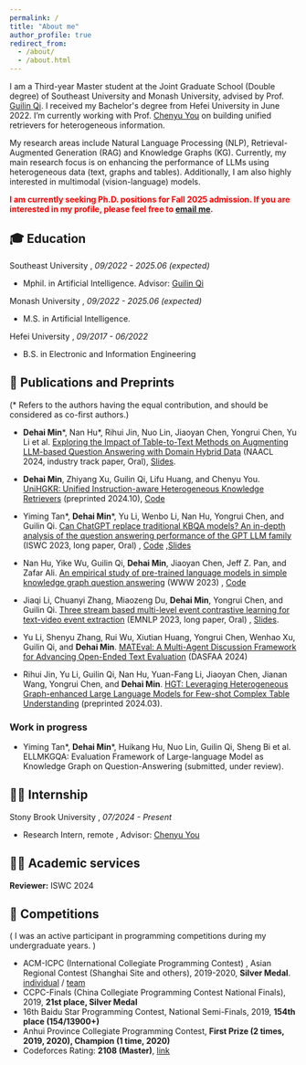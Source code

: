 ```yaml
---
permalink: /
title: "About me"
author_profile: true
redirect_from: 
  - /about/
  - /about.html
---
```


I am a Third-year Master student at the Joint Graduate School (Double degree) of Southeast University and Monash University, advised by Prof. [Guilin Qi](https://scholar.google.com/citations?user=1gw3LJQAAAAJ&hl=en). I received my Bachelor's degree from Hefei University in June 2022. I’m currently working with Prof. [Chenyu You](https://chenyuyou.me/) on building unified retrievers for heterogeneous information.

My research areas include Natural Language Processing (NLP), Retrieval-Augmented Generation (RAG) and Knowledge Graphs (KG). Currently, my main research focus is on enhancing the performance of LLMs using heterogeneous data (text, graphs and tables). Additionally, I am also highly interested in multimodal (vision-language) models.

<span style="color:red">**I am currently seeking Ph.D. positions for Fall 2025 admission. If you are interested in my profile, please feel free to [email me](mailto:dmin0007@student.monash.edu).**</span>


## 🎓 Education

Southeast University , *09/2022 - 2025.06 (expected)*

* Mphil. in Artificial Intelligence. Advisor: [Guilin Qi](https://scholar.google.com/citations?user=1gw3LJQAAAAJ&hl=en)

Monash University , *09/2022 - 2025.06 (expected)*

* M.S. in Artificial Intelligence.

Hefei University , *09/2017 - 06/2022*

* B.S. in Electronic and Information Engineering


## 📝 Publications and Preprints
(* Refers to the authors having the equal contribution, and should be considered as co-first authors.)

* **Dehai Min**\*, Nan Hu\*, Rihui Jin, Nuo Lin, Jiaoyan Chen, Yongrui Chen, Yu Li et al. [Exploring the Impact of Table-to-Text Methods on Augmenting LLM-based Question Answering with Domain Hybrid Data](https://arxiv.org/abs/2402.12869) (NAACL 2024, industry track paper, Oral), [Slides](https://zhishanq.github.io/files/Oral_for_NAACL_2024.pdf).

* **Dehai Min**, Zhiyang Xu, Guilin Qi, Lifu Huang, and Chenyu You. [UniHGKR: Unified Instruction-aware Heterogeneous Knowledge Retrievers](https://arxiv.org/abs/2410.20163) (preprinted 2024.10), [Code](https://github.com/ZhishanQ/UniHGKR)


* Yiming Tan\*, **Dehai Min**\*, Yu Li, Wenbo Li, Nan Hu, Yongrui Chen, and Guilin Qi. [Can ChatGPT replace traditional KBQA models? An in-depth analysis of the question answering performance of the GPT LLM family](https://link.springer.com/chapter/10.1007/978-3-031-47240-4_19) (ISWC 2023, long paper, Oral) , [Code](https://github.com/tan92hl/Complex-Question-Answering-Evaluation-of-GPT-family) ,[Slides](https://zhishanq.github.io/files/ISWC2023-oral_new.pdf)

* Nan Hu, Yike Wu, Guilin Qi, **Dehai Min**, Jiaoyan Chen, Jeff Z. Pan, and Zafar Ali. [An empirical study of pre-trained language models in simple knowledge graph question answering](https://link.springer.com/article/10.1007/s11280-023-01166-y) (WWW 2023) , [Code](https://github.com/HuuuNan/PLMs-in-Practical-KBQA)

* Jiaqi Li, Chuanyi Zhang, Miaozeng Du, **Dehai Min**, Yongrui Chen, and Guilin Qi. [Three stream based multi-level event contrastive learning for text-video event extraction](https://aclanthology.org/2023.emnlp-main.103/) (EMNLP 2023, long paper, Oral) , [Slides](https://zhishanq.github.io/files/EMNLP_2023_oral.pdf).

* Yu Li, Shenyu Zhang, Rui Wu, Xiutian Huang, Yongrui Chen, Wenhao Xu, Guilin Qi, and **Dehai Min**. [MATEval: A Multi-Agent Discussion Framework for Advancing Open-Ended Text Evaluation](https://arxiv.org/abs/2403.19305) (DASFAA 2024)

* Rihui Jin, Yu Li, Guilin Qi, Nan Hu, Yuan-Fang Li, Jiaoyan Chen, Jianan Wang, Yongrui Chen, and **Dehai Min**. [HGT: Leveraging Heterogeneous Graph-enhanced Large Language Models for Few-shot Complex Table Understanding](https://arxiv.org/abs/2403.19723) (preprinted 2024.03).


### Work in progress 
* Yiming Tan\*, **Dehai Min**\*, Huikang Hu, Nuo Lin, Guilin Qi, Sheng Bi et al. ELLMKGQA: Evaluation Framework of Large-language Model as Knowledge Graph on
Question-Answering (submitted, under review).

## 🧑‍🏫 Internship
Stony Brook University , *07/2024 - Present*

* Research Intern, remote , Advisor: [Chenyu You](https://chenyuyou.me/index.html)

## 👨‍💻 Academic services
**Reviewer:** ISWC 2024

## 🏅 Competitions
( I was an active participant in programming competitions during my undergraduate years. )

* ACM-ICPC (International Collegiate Programming Contest) , Asian Regional Contest (Shanghai Site and others), 2019-2020, **Silver Medal**. [individual](https://zhishanq.github.io/images/ICPC_Individual.pdf) / [team](https://zhishanq.github.io/images/ICPC_Team.pdf)
* CCPC-Finals (China Collegiate Programming Contest National Finals), 2019, **21st place, Silver Medal**
* 16th Baidu Star Programming Contest, National Semi-Finals, 2019, **154th place (154/13900+)**
* Anhui Province Collegiate Programming Contest, **First Prize (2 times, 2019, 2020), Champion (1 time, 2020)**
* Codeforces Rating: **2108 (Master)**, [link](https://codeforces.com/profile/QieziMin)
